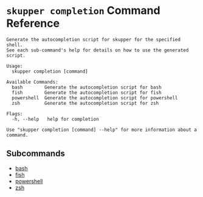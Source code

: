 # `skupper completion` Command Reference

```
Generate the autocompletion script for skupper for the specified shell.
See each sub-command's help for details on how to use the generated script.

Usage:
  skupper completion [command]

Available Commands:
  bash        Generate the autocompletion script for bash
  fish        Generate the autocompletion script for fish
  powershell  Generate the autocompletion script for powershell
  zsh         Generate the autocompletion script for zsh

Flags:
  -h, --help   help for completion

Use "skupper completion [command] --help" for more information about a command.
```

## Subcommands
- [bash](./skupper_completion_bash.md)
- [fish](./skupper_completion_fish.md)
- [powershell](./skupper_completion_powershell.md)
- [zsh](./skupper_completion_zsh.md)
